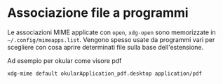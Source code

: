 # Associazione file a programmi

Le associazioni MIME applicate con `open`, `xdg-open` sono memorizzate
in `~/.config/mimeapps.list`. Vengono spesso usate da programmi vari
per scegliere con cosa aprire determinati file sulla base dell'estensione.

Ad esempio per okular come visore pdf
```bash
xdg-mime default okularApplication_pdf.desktop application/pdf
```
